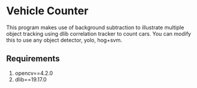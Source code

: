 # Vehicle Counter

This program makes use of background subtraction to illustrate multiple object tracking using dlib correlation tracker to count cars. You can modify this to use any object detector, yolo, hog+svm.
## Requirements
1. opencv==4.2.0
2. dlib==19.17.0

